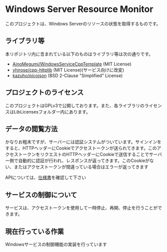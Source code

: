 # Windows Server Resource Monitor

このプロジェクトは、Windows Serverのリソースの状態を取得するものです。

## ライブラリ等

本リポジトリ内に含まれている以下のものはライブラリ等は次の通りです。

- [AinoMegumi/WindowsServiceCppTemplate](https://github.com/AinoMegumi/WindowsServiceCppTemplate) (MIT License)
- [yhirose/cpp-httplib](https://github.com/yhirose/cpp-httplib) (MIT License)(サービス向けに改変)
- [kazuho/picojson](https://github.com/kazuho/picojson) (BSD 2-Clause "Simplified" License)

## プロジェクトのライセンス

このプロジェクトはGPLv3で公開しております。また、各ライブラリのライセンスはLibLicensesフォルダー内にあります。

## データの閲覧方法

かなりお粗末ですが、サーバーには認証システムがついています。サインインをすると、HTTPヘッダーにCookieでアクセストークンが送られてきます。このアクセストークンをリクエストのHTTPヘッダーにCookieで送信することでサーバー側で自動的に認証が行われ、レスポンスが返ってきます。このCookieがない、またはアクセストークンが間違っている場合はエラーが返ってきます

APIについては、[仕様書](https://github.com/AinoMegumi/WindowsServerResourceMonitorSpecification)を確認して下さい

## サービスの制御について

サービスは、アクセストークンを使用して一時停止、再開、停止を行うことができます。

## 現在行っている作業

Windowsサービスの制御機能の実装を行っています
